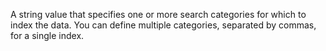A string value that specifies one or more search categories
for which to index the data. You can define multiple
categories, separated by commas, for a single index.
